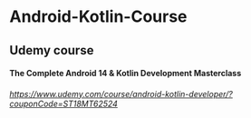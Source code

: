 # Android-Kotlin-Course


## Udemy course
#### The Complete Android 14 & Kotlin Development Masterclass
###### https://www.udemy.com/course/android-kotlin-developer/?couponCode=ST18MT62524
